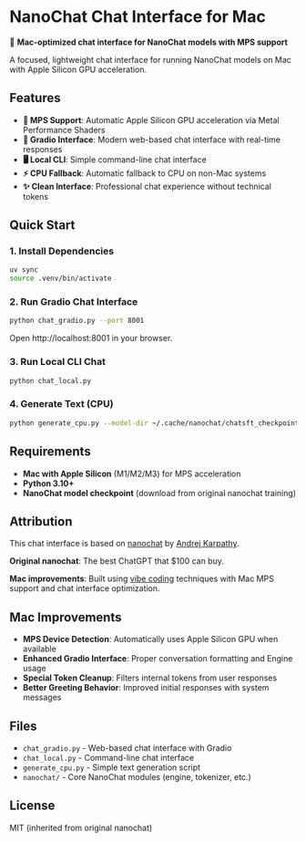 # NanoChat Chat Interface for Mac

🍎 **Mac-optimized chat interface for NanoChat models with MPS support**

A focused, lightweight chat interface for running NanoChat models on Mac with Apple Silicon GPU acceleration.

## Features

- **🍎 MPS Support**: Automatic Apple Silicon GPU acceleration via Metal Performance Shaders
- **💬 Gradio Interface**: Modern web-based chat interface with real-time responses
- **🖥️ Local CLI**: Simple command-line chat interface
- **⚡ CPU Fallback**: Automatic fallback to CPU on non-Mac systems
- **✨ Clean Interface**: Professional chat experience without technical tokens

## Quick Start

### 1. Install Dependencies
```bash
uv sync
source .venv/bin/activate
```

### 2. Run Gradio Chat Interface
```bash
python chat_gradio.py --port 8001
```
Open http://localhost:8001 in your browser.

### 3. Run Local CLI Chat
```bash
python chat_local.py
```

### 4. Generate Text (CPU)
```bash
python generate_cpu.py --model-dir ~/.cache/nanochat/chatsft_checkpoints/d20 --prompt "Hello, how are you?"
```

## Requirements

- **Mac with Apple Silicon** (M1/M2/M3) for MPS acceleration
- **Python 3.10+**
- **NanoChat model checkpoint** (download from original nanochat training)

## Attribution

This chat interface is based on [nanochat](https://github.com/karpathy/nanochat) by [Andrej Karpathy](https://github.com/karpathy).

**Original nanochat**: The best ChatGPT that $100 can buy.

**Mac improvements**: Built using [vibe coding](https://en.wikipedia.org/wiki/Vibe_coding) techniques with Mac MPS support and chat interface optimization.

## Mac Improvements

- **MPS Device Detection**: Automatically uses Apple Silicon GPU when available
- **Enhanced Gradio Interface**: Proper conversation formatting and Engine usage
- **Special Token Cleanup**: Filters internal tokens from user responses
- **Better Greeting Behavior**: Improved initial responses with system messages

## Files

- `chat_gradio.py` - Web-based chat interface with Gradio
- `chat_local.py` - Command-line chat interface
- `generate_cpu.py` - Simple text generation script
- `nanochat/` - Core NanoChat modules (engine, tokenizer, etc.)

## License

MIT (inherited from original nanochat)

